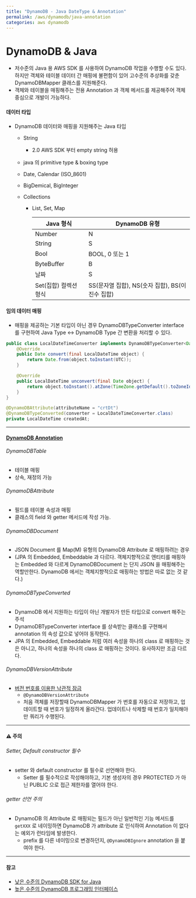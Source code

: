 ```yaml
---
title: "DynamoDB - Java DateType & Annotation"
permalink: /aws/dynamodb/java-annotation
categories: aws dynamodb
---
```


# DynamoDB & Java

* 저수준의 Java 용 AWS SDK 를 사용하여 DynamoDB 작업을 수행할 수도 있다. 하지만 객체와 테이블 데이터 간 매핑에 불편함이 있어 고수준의 추상화를 갖춘 DynamoDBMapper 클래스를 지원해준다.
* 객체와 테이블을 매핑해주는 전용 Annotation 과 객체 메서드를 제공해주어 객체 중심으로 개발이 가능하다.

#### 데이터 타입

* DynamoDB 데이터와 매핑을 지원해주는 Java 타입

  * String

    * 2.0 AWS SDK 부터 empty string 허용

  * java 의 primitive type & boxing type

  * Date, Calendar (ISO_8601)

  * BigDemical, BigInteger

  * Collections

    * List, Set, Map

      | **Java 형식**         | **DynamoDB 유형**                               |
      | --------------------- | ----------------------------------------------- |
      | Number                | N                                               |
      | String                | S                                               |
      | Bool                  | BOOL, 0 또는 1                                  |
      | ByteBuffer            | B                                               |
      | 날짜                  | S                                               |
      | Set(집합) 컬렉션 형식 | SS(문자열 집합), NS(숫자 집합), BS(이진수 집합) |

#### 임의 데이터 매핑

* 매핑을 제공하는 기본 타입이 아닌 경우 DynamoDBTypeConverter interface 를 구현하여 Java Type <-> DynamoDB Type 간 변환을 처리할 수 있다.

```java
public class LocalDateTimeConverter implements DynamoDBTypeConverter<Date, LocalDateTime> {
    @Override
    public Date convert(final LocalDateTime object) {
        return Date.from(object.toInstant(UTC));
    }

    @Override
    public LocalDateTime unconvert(final Date object) {
        return object.toInstant().atZone(TimeZone.getDefault().toZoneId()).toLocalDateTime();
    }
}
```

```java
@DynamoDBAttribute(attributeName = "crtDt")
@DynamoDBTypeConverted(converter = LocalDateTimeConverter.class)
private LocalDateTime createdAt;
```

---

#### [DynamoDB Annotation](https://docs.aws.amazon.com/ko_kr/amazondynamodb/latest/developerguide/DynamoDBMapper.Annotations.html)

###### DynamoDBTable

* 테이블 매핑
* 상속, 재정의 가능

###### DynamoDBAttribute

* 필드를 테이블 속성과 매핑
* 클래스의 field 와 getter 메서드에 작성 가능.

###### DynamoDBDocument

* JSON Document 를 Map(M) 유형의 DynamoDB Attribute 로 매핑하려는 경우
* (JPA 의 Embedded, Embeddable 과 다르다. 객체지향적으로 엔티티를 매핑하는 Embedded 와 다르게 DynamoDBDocument 는 단지 JSON 을 매핑해주는 역할만한다. DynamoDB 에서는 객체지향적으로 매핑하는 방법은 따로 없는 것 같다.)

###### DynamoDBTypeConverted

* DynamoDB 에서 지원하는 타입이 아닌 개발자가 만든 타입으로 convert 해주는 주석
* DynamoDBTypeConverter interface 를 상속받는 클래스를 구현해서 annotation 의 속성 값으로 넣어야 동작한다.
* JPA 의 Embedded, Embeddable 처럼 여러 속성을 하나의 class 로 매핑하는 것은 아니고, 하나의 속성을 하나의 class 로 매핑하는 것이다. 유사하지만 조금 다르다.

###### DynamoDBVersionAttribute

* [버전 번호를 이용한 낙관적 잠금](https://docs.aws.amazon.com/ko_kr/amazondynamodb/latest/developerguide/DynamoDBMapper.OptimisticLocking.html)
  * `@DynamoDBVersionAttribute`
  * 처음 객체를 저장할때 DynamoDBMapper 가 번호를 자동으로 저장하고, 업데이트할 때 번호가 일정하게 올라간다. 업데이트나 삭제할 때 번호가 일치해야만 쿼리가 수행된다.

---

#### ⚠️ 주의

###### Setter, Default constructor 필수

* setter 와 default constructor 를 필수로 선언해야 한다.
  * Setter 를 필수적으로 작성해야하고, 기본 생성자의 경우 PROTECTED 가 아닌 PUBLIC 으로 접근 제한자를 열어야 한다.

###### getter 선언 주의

* DynamoDB 의 Attribute 로 매핑되는 필드가 아닌 일반적인 기능 메서드를 `getXXX` 로 네이밍하면 DynamoDB 가 attribute 로 인식하여 Annotation 이 없다는 예외가 런타임에 발생한다.
  * prefix 를 다른 네이밍으로 변경하던지, `@DynamoDBIgnore` annotation 을 붙여야 한다.

---

#### 참고

* [낮은 수준의 DynamoDB SDK for Java](https://docs.aws.amazon.com/ko_kr/amazondynamodb/latest/developerguide/GettingStarted.Java.html)
* [높은 수준의 DynamoDB 프로그래밍 인터페이스](https://docs.aws.amazon.com/ko_kr/amazondynamodb/latest/developerguide/HigherLevelInterfaces.html)

